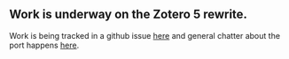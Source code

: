 ## Work is underway on the Zotero 5 rewrite.

Work is being tracked in a github issue [here](https://github.com/retorquere/zotero-better-bibtex/milestone/1) and general chatter about the port happens [here](https://github.com/retorquere/zotero-better-bibtex/issues/555).
